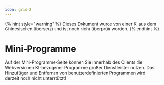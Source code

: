 ```yaml
---
icon: grid-2
---
```


{% hint style="warning" %}
Dieses Dokument wurde von einer KI aus dem Chinesischen übersetzt und ist noch nicht überprüft worden.
{% endhint %}

# Mini-Programme

Auf der Mini-Programme-Seite können Sie innerhalb des Clients die Webversionen KI-bezogener Programme großer Dienstleister nutzen. Das Hinzufügen und Entfernen von benutzerdefinierten Programmen wird derzeit noch nicht unterstützt!